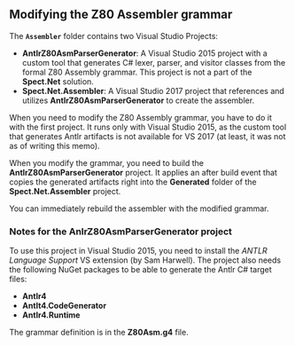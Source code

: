 ## Modifying the Z80 Assembler grammar

The __`Assembler`__ folder contains two Visual Studio Projects:
* __AntlrZ80AsmParserGenerator__: A Visual Studio 2015 project with a custom
tool that generates C# lexer, parser, and visitor classes from the formal
Z80 Assembly grammar. This project is not a part of the __Spect.Net__ solution.
* __Spect.Net.Assembler__: A Visual Studio 2017 project that references and utilizes
__AntlrZ80AsmParserGenerator__ to create the assembler.

When you need to modify the Z80 Assembly grammar, you have to do it with
the first project. It runs only with Visual Studio 2015, as the custom tool
that generates Antlr artifacts is not available for VS 2017 (at least, it was
not as of writing this memo).

When you modify the grammar, you need to build the __AntlrZ80AsmParserGenerator__
project. It applies an after build event that copies the generated artifacts right
into the __Generated__ folder of the __Spect.Net.Assembler__ project.

You can immediately rebuild the assembler with the modified grammar.

### Notes for the AnlrZ80AsmParserGenerator project

To use this project in Visual Studio 2015, you need to install the *ANTLR
Language Support* VS extension (by Sam Harwell). The project also needs the following 
NuGet packages to be able to generate the Antlr C# target files:
* __Antlr4__
* __Antlt4.CodeGenerator__
* __Antlr4.Runtime__

The grammar definition is in the __Z80Asm.g4__ file.



